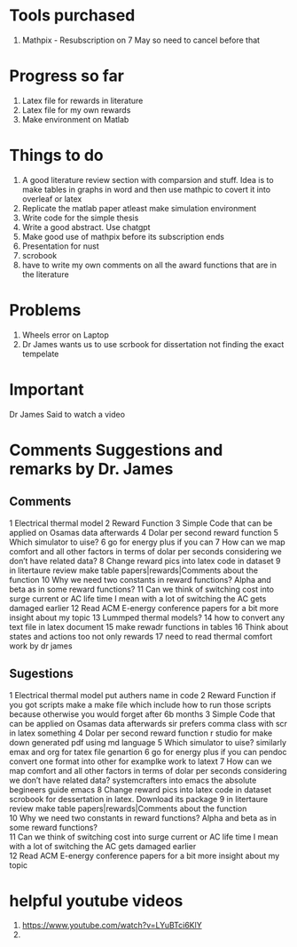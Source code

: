 # Tools purchased
1. Mathpix - Resubscription on 7 May so need to cancel before that

# Progress so far
1. Latex file for rewards in literature
2. Latex file for my own rewards
3. Make environment on Matlab

# Things to do
1. A good literature review section with comparsion and stuff. Idea is to make tables in graphs in word and then use mathpic to covert it into overleaf or latex
2. Replicate the matlab paper atleast make simulation environment
3. Write code for the simple thesis
4. Write a good abstract. Use chatgpt
5. Make good use of mathpix before its subscription ends
6. Presentation for nust
7. scrobook
8. have to write my own comments on all the award functions that are in the literature 

# Problems
1. Wheels error on Laptop
2. Dr James wants us to use scrbook for dissertation not finding the exact tempelate 

# Important 
 Dr James Said to watch a video 

# Comments Suggestions and remarks by Dr. James 

## Comments 
1	Electrical thermal model
2	Reward Function 
3	Simple Code that can be applied on Osamas data afterwards
4	Dolar per second reward function 
5	Which simulator to uise?
6	go for energy plus if you can 
7	How can we map comfort and all other factors in terms of dolar per seconds considering we don’t have related data?
8	Change reward pics into latex code in dataset
9	in litertaure review make table papers|rewards|Comments about the function 
10	Why we need two constants in reward functions? Alpha and beta as in some reward functions?
11	Can we think of switching cost into surge current or AC life time I mean with a lot of switching the AC gets damaged earlier 
12	Read ACM E-energy conference papers for a bit more insight about my topic 
13	Lummped thermal models? 
14	how to convert any text file in latex document 
15	make rewadr functions in tables 
16	Think about states and actions too not only rewards 
17	need to read thermal comfort work by dr james

## Sugestions 
1	Electrical thermal model	put authers name in code 
2	Reward Function 	if you got scripts make a make file which include how to run those scripts because otherwise you would forget after 6b months 
3	Simple Code that can be applied on Osamas data afterwards	sir prefers comma class with scr in latex something
4	Dolar per second reward function 	r studio for make down generated pdf using md language 
5	Which simulator to uise?	similarly emax and org for tatex file genartion 
6	go for energy plus if you can 	pendoc convert one format into other for examplke work to latext 
7	How can we map comfort and all other factors in terms of dolar per seconds considering we don’t have related data?	systemcrafters into emacs the absolute begineers guide emacs 
8	Change reward pics into latex code in dataset	scrobook for dessertation in latex. Download its package 
9	in litertaure review make table papers|rewards|Comments about the function 	
10	Why we need two constants in reward functions? Alpha and beta as in some reward functions?	
11	Can we think of switching cost into surge current or AC life time I mean with a lot of switching the AC gets damaged earlier 	
12	Read ACM E-energy conference papers for a bit more insight about my topic 	



# helpful youtube videos 

1. https://www.youtube.com/watch?v=LYuBTci6KlY
2. 
